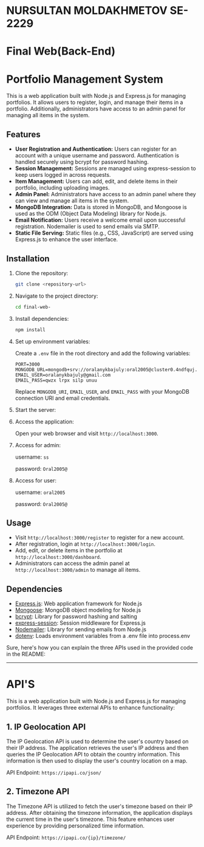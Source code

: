 # NURSULTAN MOLDAKHMETOV SE-2229 
# Final Web(Back-End)

# Portfolio Management System

This is a web application built with Node.js and Express.js for managing portfolios. It allows users to register, login, and manage their items in a portfolio. Additionally, administrators have access to an admin panel for managing all items in the system.

## Features

- **User Registration and Authentication:** Users can register for an account with a unique username and password. Authentication is handled securely using bcrypt for password hashing.
- **Session Management:** Sessions are managed using express-session to keep users logged in across requests.
- **Item Management:** Users can add, edit, and delete items in their portfolio, including uploading images.
- **Admin Panel:** Administrators have access to an admin panel where they can view and manage all items in the system.
- **MongoDB Integration:** Data is stored in MongoDB, and Mongoose is used as the ODM (Object Data Modeling) library for Node.js.
- **Email Notification:** Users receive a welcome email upon successful registration. Nodemailer is used to send emails via SMTP.
- **Static File Serving:** Static files (e.g., CSS, JavaScript) are served using Express.js to enhance the user interface.

## Installation

1. Clone the repository:

    ```bash
    git clone <repository-url>
    ```

2. Navigate to the project directory:

    ```bash
    cd final-web-
    ```

3. Install dependencies:

    ```bash
    npm install
    ```

4. Set up environment variables:

   Create a `.env` file in the root directory and add the following variables:

    ```env
    PORT=3000
    MONGODB_URL=mongodb+srv://oralanykbajuly:oral2005@cluster0.4ndfquj.mongodb.net/portfolio
    EMAIL_USER=oralanykbajuly@gmail.com
    EMAIL_PASS=qwzx lrpx silp unuu
    ```

   Replace `MONGODB_URI`, `EMAIL_USER`, and `EMAIL_PASS` with your MongoDB connection URI and email credentials.

5. Start the server:

   

6. Access the application:

   Open your web browser and visit `http://localhost:3000`.

7. Access for admin:

   username: `ss` 
   
   password: `Oral2005@`

8. Access for user:

   username: `oral2005`

   password: `Oral2005@`

## Usage

- Visit `http://localhost:3000/register` to register for a new account.
- After registration, login at `http://localhost:3000/login`.
- Add, edit, or delete items in the portfolio at `http://localhost:3000/dashboard`.
- Administrators can access the admin panel at `http://localhost:3000/admin` to manage all items.

## Dependencies

- [Express.js](https://expressjs.com/): Web application framework for Node.js
- [Mongoose](https://mongoosejs.com/): MongoDB object modeling for Node.js
- [bcrypt](https://www.npmjs.com/package/bcrypt): Library for password hashing and salting
- [express-session](https://www.npmjs.com/package/express-session): Session middleware for Express.js
- [Nodemailer](https://nodemailer.com/): Library for sending emails from Node.js
- [dotenv](https://www.npmjs.com/package/dotenv): Loads environment variables from a .env file into process.env


Sure, here's how you can explain the three APIs used in the provided code in the README:

---

# API'S

This is a web application built with Node.js and Express.js for managing portfolios. It leverages three external APIs to enhance functionality:

## 1. IP Geolocation API

The IP Geolocation API is used to determine the user's country based on their IP address. The application retrieves the user's IP address and then queries the IP Geolocation API to obtain the country information. This information is then used to display the user's country location on a map.

API Endpoint: `https://ipapi.co/json/`

## 2. Timezone API

The Timezone API is utilized to fetch the user's timezone based on their IP address. After obtaining the timezone information, the application displays the current time in the user's timezone. This feature enhances user experience by providing personalized time information.

API Endpoint: `https://ipapi.co/{ip}/timezone/`


